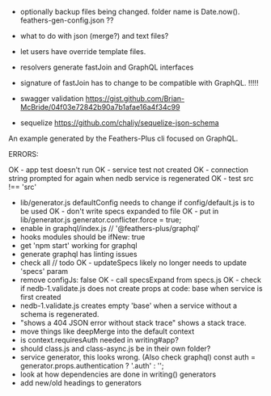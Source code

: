 - optionally backup files being changed. folder name is Date.now(). feathers-gen-config.json ??
- what to do with json (merge?) and text files?
- let users have override template files.


- resolvers generate fastJoin and GraphQL interfaces
- signature of fastJoin has to change to be compatible with GraphQL. !!!!!

- swagger validation https://gist.github.com/Brian-McBride/04f03e72842b90a7b1afae16a4f34c99

- sequelize https://github.com/chaliy/sequelize-json-schema

An example generated by the Feathers-Plus cli focused on GraphQL.

ERRORS:

OK - app test doesn't run
OK - service test not created
OK - connection string prompted for again when nedb service is regenerated
OK - test src !== 'src'
- lib/generator.js defaultConfig needs to change if config/default.js is to be used
OK - don't write specs expanded to file
OK - put in lib/generator.js generator.conflicter.force = true;
- enable in graphql/index.js // '@feathers-plus/graphql'
- hooks modules should be ifNew: true
- get 'npm start' working for graphql
- generate graphql has linting issues
- check all // todo
OK - updateSpecs likely no longer needs to update 'specs' param
- remove configJs: false
OK - call specsExpand from specs.js
OK - check if nedb-1.validate.js does not create props at code: base when service is first created
- nedb-1.validate.js creates empty 'base' when a service without a schema is regenerated.
- "shows a 404 JSON error without stack trace" shows a stack trace.
- move things like deepMerge into the default context
- is context.requiresAuth needed in writing#app?
- should class.js and class-async.js be in their own folder?
- service generator, this looks wrong. (Also check graphql)
  const auth = generator.props.authentication ? '.auth' : '';
- look at how dependencies are done in writing() generators
- add new/old headings to generators